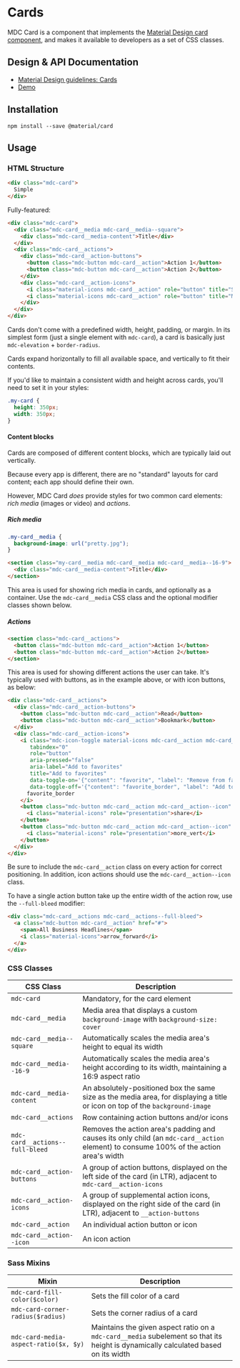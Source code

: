 <!--docs:
title: "Cards"
layout: detail
section: components
excerpt: "Cards for displaying content composed of different elements."
iconId: card
path: /catalog/cards/
-->

# Cards

<!--<div class="article__asset">
  <a class="article__asset-link"
     href="https://material-components-web.appspot.com/card.html">
    <img src="{{ site.rootpath }}/images/mdc_web_screenshots/cards.png" width="328" alt="Cards screenshot">
  </a>
</div>-->

MDC Card is a component that implements the
[Material Design card component](https://material.io/guidelines/components/cards.html), and makes it available to
developers as a set of CSS classes.

## Design & API Documentation

<ul class="icon-list">
  <li class="icon-list-item icon-list-item--spec">
    <a href="https://material.io/guidelines/components/cards.html">Material Design guidelines: Cards</a>
  </li>
  <li class="icon-list-item icon-list-item--link">
    <a href="https://material-components-web.appspot.com/card.html">Demo</a>
  </li>
</ul>

## Installation

```
npm install --save @material/card
```

## Usage

### HTML Structure

```html
<div class="mdc-card">
  Simple
</div>
```

Fully-featured:

```html
<div class="mdc-card">
  <div class="mdc-card__media mdc-card__media--square">
    <div class="mdc-card__media-content">Title</div>
  </div>
  <div class="mdc-card__actions">
    <div class="mdc-card__action-buttons">
      <button class="mdc-button mdc-card__action">Action 1</button>
      <button class="mdc-button mdc-card__action">Action 2</button>
    </div>
    <div class="mdc-card__action-icons">
      <i class="material-icons mdc-card__action" role="button" title="Share">share</i>
      <i class="material-icons mdc-card__action" role="button" title="More">more_vert</i>
    </div>
  </div>
</div>
```

Cards don't come with a predefined width, height, padding, or margin. In its simplest form (just a single element with
`mdc-card`), a card is basically just `mdc-elevation` + `border-radius`.

Cards expand horizontally to fill all available space, and vertically to fit their contents.

If you'd like to maintain a consistent width and height across cards, you'll need to set it in your styles:

```css
.my-card {
  height: 350px;
  width: 350px;
}
```

#### Content blocks

Cards are composed of different content blocks, which are typically laid out vertically.

Because every app is different, there are no "standard" layouts for card content; each app should define their own.

However, MDC Card _does_ provide styles for two common card elements: _rich media_ (images or video) and _actions_.

##### Rich media

```css
.my-card__media {
  background-image: url("pretty.jpg");
}
```

```html
<section class="my-card__media mdc-card__media mdc-card__media--16-9">
  <div class="mdc-card__media-content">Title</div>
</section>
```

This area is used for showing rich media in cards, and optionally as a container. Use the `mdc-card__media` CSS class
and the optional modifier classes shown below.

##### Actions

```html
<section class="mdc-card__actions">
  <button class="mdc-button mdc-card__action">Action 1</button>
  <button class="mdc-button mdc-card__action">Action 2</button>
</section>
```

This area is used for showing different actions the user can take. It's typically used with buttons, as in the example
above, or with icon buttons, as below:

```html
<div class="mdc-card__actions">
  <div class="mdc-card__action-buttons">
    <button class="mdc-button mdc-card__action">Read</button>
    <button class="mdc-button mdc-card__action">Bookmark</button>
  </div>
  <div class="mdc-card__action-icons">
    <i class="mdc-icon-toggle material-icons mdc-card__action mdc-card__action--icon"
       tabindex="0"
       role="button"
       aria-pressed="false"
       aria-label="Add to favorites"
       title="Add to favorites"
       data-toggle-on='{"content": "favorite", "label": "Remove from favorites"}'
       data-toggle-off='{"content": "favorite_border", "label": "Add to favorites"}'>
      favorite_border
    </i>
    <button class="mdc-button mdc-card__action mdc-card__action--icon" title="Share">
      <i class="material-icons" role="presentation">share</i>
    </button>
    <button class="mdc-button mdc-card__action mdc-card__action--icon" title="More options">
      <i class="material-icons" role="presentation">more_vert</i>
    </button>
  </div>
</div>
```

Be sure to include the `mdc-card__action` class on every action for correct positioning. In addition, icon actions
should use the `mdc-card__action--icon` class.

To have a single action button take up the entire width of the action row, use the `--full-bleed` modifier:

```html
<div class="mdc-card__actions mdc-card__actions--full-bleed">
  <a class="mdc-button mdc-card__action" href="#">
    <span>All Business Headlines</span>
    <i class="material-icons">arrow_forward</i>
  </a>
</div>
```

### CSS Classes

CSS Class | Description
--- | ---
`mdc-card` | Mandatory, for the card element
`mdc-card__media` | Media area that displays a custom `background-image` with `background-size: cover`
`mdc-card__media--square` | Automatically scales the media area's height to equal its width
`mdc-card__media--16-9` | Automatically scales the media area's height according to its width, maintaining a 16:9 aspect ratio
`mdc-card__media-content` | An absolutely-positioned box the same size as the media area, for displaying a title or icon on top of the `background-image`
`mdc-card__actions` | Row containing action buttons and/or icons
`mdc-card__actions--full-bleed` | Removes the action area's padding and causes its only child (an `mdc-card__action` element) to consume 100% of the action area's width
`mdc-card__action-buttons` | A group of action buttons, displayed on the left side of the card (in LTR), adjacent to `mdc-card__action-icons`
`mdc-card__action-icons` | A group of supplemental action icons, displayed on the right side of the card (in LTR), adjacent to `__action-buttons`
`mdc-card__action` | An individual action button or icon
`mdc-card__action--icon` | An icon action

### Sass Mixins

Mixin | Description
--- | ---
`mdc-card-fill-color($color)` | Sets the fill color of a card
`mdc-card-corner-radius($radius)` | Sets the corner radius of a card
`mdc-card-media-aspect-ratio($x, $y)` | Maintains the given aspect ratio on a `mdc-card__media` subelement so that its height is dynamically calculated based on its width
